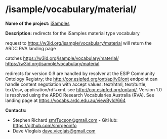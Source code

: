 
# /isample/vocabulary/material/

**Name of the project:** [iSamples](https://isamplesorg.github.io/home/)

**Description:** redirects for the iSamples material type vocabulary

request to https://w3id.org/isample/vocabulary/material will return the ARDC RVA landing page 

catches 
https://w3id.org/isample/vocabulary/material/
https://w3id.org/isample/vocabulary/material


redirects for version 0.9 are handled by resolver at the ESIP Community Ontology Registry; the http://cor.esipfed.org/ont/api/v0/ont endpoint can handle content negotiation with accept values: text/html, text/turtle, text/csv, application/rdf+xml. see http://cor.esipfed.org/ontapi/.
Version 1.0 is resolved using the ARDC Research Vocabularies Australia (RVA). See landing page at https://vocabs.ardc.edu.au/viewById/664


**Contacts:**
* Stephen Richard <smrTucson@gmail.com> - GitHub: https://github.com/smrgeoinfo
* Dave Vieglais <dave.vieglais@gmail.com>  